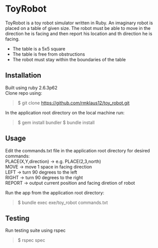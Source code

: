 # ToyRobot
ToyRobot is a toy robot simulator written in Ruby. An imaginary robot is placed on a table of given size. The robot must be able to move in the direction he is facing and then report his location and th direction he is facing. 
  - The table is a 5x5 square
  - The table is free from obstructions
  - The robot must stay within the boundaries of the table

## Installation
Built using ruby 2.6.3p62  
Clone repo using:
> $ git clone https://github.com/rmklaus12/toy_robot.git

In the application root directory on the local machine run:
> $ gem install bundler
$ bundle install

## Usage
Edit the commands.txt file in the application root directory for desired commands:  
 PLACE(X,Y,direction) -> e.g. PLACE(2,3,north)  
 MOVE -> move 1 space in facing direction  
 LEFT -> turn 90 degrees to the left  
 RIGHT -> turn 90 degrees to the right  
 REPORT -> output current position and facing diretion of robot

Run the app from the application root directory:
> $ bundle exec exe/toy_robot commands.txt

## Testing
Run testing suite using rspec
> $ rspec spec
